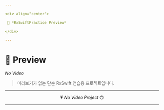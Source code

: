 ```yaml
---

<div align="center">

 💛 *RxSwiftPractice Preview*

</div>

---
```


# 📱 Preview
*No Video*
> 미리보기가 없는 단순 RxSwift 연습용 프로젝트입니다.  

---

<div align="center">

💗 *No Video Project* 🙃  

</div>

---